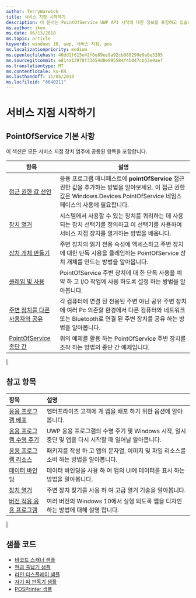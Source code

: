 ```yaml
---
author: TerryWarwick
title: 서비스 지점 시작하기
description: 이 문서는 PointOfService UWP API 시작에 대한 정보를 포함하고 있습니다.
ms.author: jken
ms.date: 06/13/2018
ms.topic: article
keywords: windows 10, uwp, 서비스 지점, pos
ms.localizationpriority: medium
ms.openlocfilehash: 46dd1f615e42f6e89ee9a92cb980299e9a0e5205
ms.sourcegitcommit: e814a13978f33654d8e995584f4b047cb53e0aef
ms.translationtype: MT
ms.contentlocale: ko-KR
ms.lasthandoff: 11/05/2018
ms.locfileid: "6040211"
---
```

# <a name="getting-started-with-point-of-service"></a>서비스 지점 시작하기

## <a name="pointofservice-basics"></a>PointOfService 기본 사항

이 섹션은 모든 서비스 지점 장치 범주에 공통된 항목을 포함합니다.

|항목 |설명 |
|------|------------|
| [접근 권한 값 선언](pos-basics-capability.md)      | 응용 프로그램 매니페스트에 **pointOfService** 접근 권한 값을 추가하는 방법을 알아보세요.  이 접근 권한 값은 Windows.Devices.PointOfService 네임스페이스의 사용에 필요합니다.  |
| [장치 열거](pos-basics-enumerating.md)        | 시스템에서 사용할 수 있는 장치를 쿼리하는 데 사용되는 장치 선택기를 정의하고 이 선택기를 사용하여 서비스 지점 장치를 열거하는 방법을 배웁니다.  |
| [장치 개체 만들기](pos-basics-deviceobject.md)  | 주변 장치의 읽기 전용 속성에 액세스하고 주변 장치에 대한 단독 사용을 클레임하는 PointOfService 장치 개체를 만드는 방법을 알아봅니다. |
| [클레임 및 사용 ](pos-basics-claim.md)  | PointOfService 주변 장치에 대 한 단독 사용을 예약 하 고 I/O 작업에 사용 하도록 설정 하는 방법을 알아봅니다.  |
| [주변 장치를 다른 사용자와 공유](pos-basics-sharing.md) | 각 컴퓨터에 연결 된 전용된 주변 아닌 공유 주변 장치에 여러 Pc 의존할 환경에서 다른 컴퓨터와 네트워크 또는 Bluetooth로 연결 된 주변 장치를 공유 하는 방법을 알아봅니다.
| [PointOfService 종단 간](pos-get-started.md)  | 위의 예제를 활용 하는 PointOfService 주변 장치를 조작 하는 방법의 종단 간 예제입니다. |
|

## <a name="see-also"></a>참고 항목

| 항목   | 설명 |
|:--------|:------------|
| [응용 프로그램 배포](../publish/distribute-lob-apps-to-enterprises.md) | 엔터프라이즈 고객에 게 앱을 배포 하기 위한 옵션에 알아봅니다. |
| [응용 프로그램 수명 주기](../launch-resume/app-lifecycle.md) | UWP 응용 프로그램의 수명 주기 및 Windows 시작, 일시 중단 및 앱을 다시 시작할 때 일어날 알아봅니다. |
| [응용 프로그램 리소스](../app-resources/index.md) | 패키지를 작성 하 고 앱의 문자열, 이미지 및 파일 리소스를 소비 하는 방법을 알아봅니다. |
| [데이터 바인딩](../data-binding/index.md) | 데이터 바인딩을 사용 하 여 앱의 UI에 데이터를 표시 하는 방법을 알아봅니다. |
| [장치 열거](enumerate-devices.md) | 주변 장치 찾기를 사용 하 여 고급 열거 기술을 알아봅니다.|
| [버전 적응 응용 프로그램](../debug-test-perf/version-adaptive-apps.md) | 여러 버전의 Windows 10에서 실행 되도록 앱을 디자인 하는 방법에 대해 설명 합니다.|
|


## <a name="sample-code"></a>샘플 코드
+ [바코드 스캐너 샘플](https://github.com/Microsoft/Windows-universal-samples/tree/master/Samples/BarcodeScanner)
+ [현금 출납기 샘플]( https://github.com/Microsoft/Windows-universal-samples/tree/master/Samples/CashDrawer)
+ [라인 디스플레이 샘플](https://github.com/Microsoft/Windows-universal-samples/tree/master/Samples/LineDisplay)
+ [자기 띠 판독기 샘플](https://github.com/Microsoft/Windows-universal-samples/tree/master/Samples/MagneticStripeReader)
+ [POSPrinter 샘플](https://github.com/Microsoft/Windows-universal-samples/tree/master/Samples/PosPrinter)

